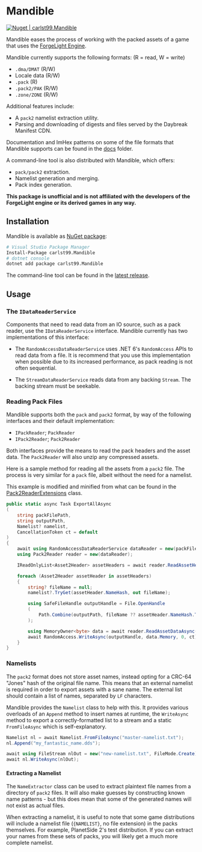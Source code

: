 # Mandible

[![Nuget | carlst99.Mandible](https://img.shields.io/nuget/v/carlst99.Mandible?label=carlst99.Mandible)](https://www.nuget.org/packages/carlst99.Mandible)

Mandible eases the process of working with the packed assets of a game that uses the [ForgeLight Engine](https://en.wikipedia.org/wiki/Daybreak_Game_Company#ForgeLight_engine).

Mandible currently supports the following formats:
(R = read, W = write)

- `.dma/DMAT` (R/W)
- Locale data (R/W)
- `.pack` (R)
- `.pack2/PAK` (R/W)
- `.zone/ZONE` (R/W)

Additional features include:

- A `pack2` namelist extraction utility.
- Parsing and downloading of digests and files served by the Daybreak Manifest CDN.

Documentation and ImHex patterns on some of the file formats that Mandible supports can be found in the [docs](docs) folder.

A command-line tool is also distributed with Mandible, which offers:

- `pack/pack2` extraction.
- Namelist generation and merging.
- Pack index generation.

**This package is unofficial and is not affiliated with the developers of the ForgeLight engine or its derived games in any way.**

## Installation

Mandible is available as [NuGet package](https://www.nuget.org/packages/carlst99.Mandible):

```sh
# Visual Studio Package Manager
Install-Package carlst99.Mandible
# dotnet console
dotnet add package carlst99.Mandible
```

The command-line tool can be found in the [latest release](https://github.com/carlst99/Mandible/releases/latest).

## Usage

### The `IDataReaderService`

Components that need to read data from an IO source, such as a pack reader, use the `IDataReaderService` interface. Mandible currently has two implementations of this interface:

- The `RandomAccessDataReaderService` uses .NET 6's `RandomAccess` APIs to read data from a file. It is recommend that you use this implementation when possible due to its increased performance, as pack reading is not often sequential.

- The `StreamDataReaderService` reads data from any backing `Stream`. The backing stream must be seekable.

### Reading Pack Files

Mandible supports both the `pack` and `pack2` format, by way of the following interfaces and their default implementation:

- `IPackReader`; `PackReader`
- `IPack2Reader`; `Pack2Reader`

Both interfaces provide the means to read the pack headers and the asset data. The `Pack2Reader` will also unzip any compressed assets.

Here is a sample method for reading all the assets from a `pack2` file. The process is very similar for a `pack` file, albeit without the need for a namelist.

This example is modified and minified from what can be found in the [Pack2ReaderExtensions](Mandible/Pack2/Pack2ReaderExtensions.cs) class.

```csharp
public static async Task ExportAllAsync
(
    string packFilePath,
    string outputPath,
    Namelist? namelist,
    CancellationToken ct = default
)
{
    await using RandomAccessDataReaderService dataReader = new(packFilePath);
    using Pack2Reader reader = new(dataReader);

    IReadOnlyList<Asset2Header> assetHeaders = await reader.ReadAssetHeadersAsync(ct).ConfigureAwait(false);

    foreach (Asset2Header assetHeader in assetHeaders)
    {
        string? fileName = null;
        namelist?.TryGet(assetHeader.NameHash, out fileName);

        using SafeFileHandle outputHandle = File.OpenHandle
        (
            Path.Combine(outputPath, fileName ?? assetHeader.NameHash.ToString())
        );

        using MemoryOwner<byte> data = await reader.ReadAssetDataAsync(assetHeader, ct).ConfigureAwait(false);
        await RandomAccess.WriteAsync(outputHandle, data.Memory, 0, ct).ConfigureAwait(false);
    }
}
```

### Namelists

The `pack2` format does not store asset names, instead opting for a CRC-64 "Jones" hash of the original file name. This means that an external namelist is required in order to export assets with a sane name. The external list should contain a list of names, separated by `LF` characters.

Mandible provides the `Namelist` class to help with this. It provides various overloads of an `Append` method to insert names at runtime, the `WriteAsync` method to export a correctly-formatted list to a stream and a static `FromFileAsync` which is self-explanatory.

```csharp
Namelist nl = await Namelist.FromFileAsync("master-namelist.txt");
nl.Append("my_fantastic_name.dds");

await using FileStream nlOut = new("new-namelist.txt", FileMode.Create);
await nl.WriteAsync(nlOut);
```

#### Extracting a Namelist

The `NameExtractor` class can be used to extract plaintext file names from a directory of `pack2` files.
It will also make guesses by constructing known name patterns - but this does mean that some of the generated names will not exist as actual files.

When extracting a namelist, it is useful to note that some game distributions will include a namelist file (`{NAMELIST}`, no file extension) in the packs themselves.
For example, PlanetSide 2's test distribution. If you can extract your names from these sets of packs, you will likely get a much more complete namelist.
